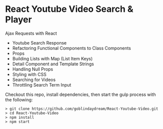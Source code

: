 # React Youtube Video Search & Player

Ajax Requests with React
- Youtube Search Response
- Refactoring Functional Components to Class Components
- Props
- Building Lists with Map (List Item Keys)
- Detail Component and Template Strings
- Handling Null Props
- Styling with CSS
- Searching for Videos
- Throttling Search Term Input

Checkout this repo, install dependencies, then start the gulp process with the following:

```
> git clone https://github.com/goblindaydream/React-Youtube-Video.git
> cd React-Youtube-Video
> npm install
> npm start
```
